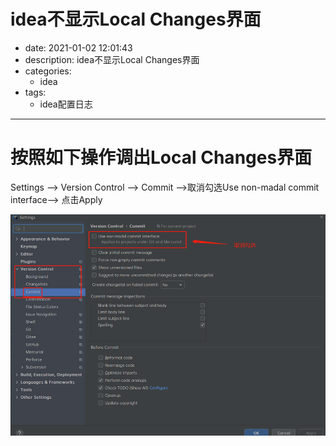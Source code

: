 #   idea不显示Local Changes界面
+ date: 2021-01-02 12:01:43
+ description: idea不显示Local Changes界面
+ categories:
  - idea
+ tags:
  - idea配置日志
---
#   按照如下操作调出Local Changes界面
Settings --> Version Control --> Commit -->取消勾选Use non-madal commit interface--> 点击Apply

![](../images/2021/01/20210102121635.png)

